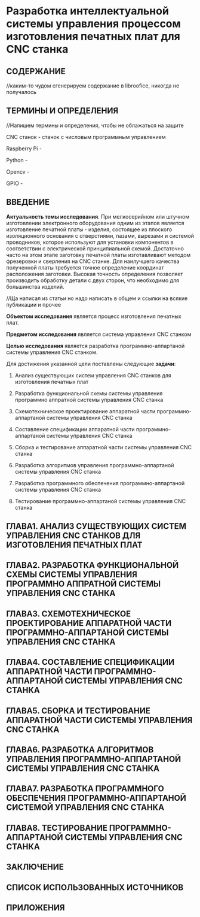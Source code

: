 # Разработка интеллектуальной системы управления процессом изготовления печатных плат для CNC станка

## **СОДЕРЖАНИЕ**

//каким-то чудом сгенерируем содержание в libroofice, никогда не получалось

## **ТЕРМИНЫ И ОПРЕДЕЛЕНИЯ**

//Напишем термины и определения, чтобы не облажаться на защите

CNC станок - станок с числовым программным управлением

Raspberry Pi - 

Python - 

Opencv - 

GPIO - 

## **ВВЕДЕНИЕ**

**Актуальность темы исследования**. При мелкосерийном или штучном изготовлении электронного оборудования одним из этапов является изготовление печатной платы - изделия, состоящее из плоского изоляционного основания с отверстиями, пазами, вырезами и системой проводников, которое используют для установки компонентов в соответствии с электрической принципиальной схемой. Достаточно часто на этом этапе заготовку печатной платы изготавливают методом фрезеровки и сверления на CNC станке. Для наилучшего качества полученной платы требуется точное определение координат расположения заготовки. Высокая точность определения позволяет производить обработку детали с двух сторон, что необходимо для большинства изделий.

//Ща написал из статьи но надо написать в общем и ссылки на всякие публикации и прочее

**Объектом исследования** является процесс изготовления печатных плат.

**Предметом исследования** является система управления CNC станком

**Целью исследования** является разработка программно-аппартаной системы управления CNC станком.

Для достижения указанной цели поставлены следующие **задачи**:

1) Анализ существующих систем управления CNC станков для изготовления печатных плат

2) Разработка функциональной схемы системы управления программно аппратной системы управления CNC станка

3) Схемотехническое проектирование аппаратной части  программно-аппартаной системы управления CNC станка

4) Составление спецификации аппаратной части программно-аппартаной системы управления CNC станка

5) Сборка и тестирование аппаратной части  системы управления CNC станка

6) Разработка алгоритмов управления программно-аппартаной системы управления CNC станка

7) Разработка программного обеспечения  программно-аппартаной системы управления CNC станка

8) Тестирование программно-аппартаной системы управления CNC станка

## **ГЛАВА1. АНАЛИЗ СУЩЕСТВУЮЩИХ СИСТЕМ УПРАВЛЕНИЯ CNC СТАНКОВ ДЛЯ ИЗГОТОВЛЕНИЯ ПЕЧАТНЫХ ПЛАТ**

## **ГЛАВА2. РАЗРАБОТКА ФУНКЦИОНАЛЬНОЙ СХЕМЫ СИСТЕМЫ УПРАВЛЕНИЯ ПРОГРАММНО АППРАТНОЙ СИСТЕМЫ УПРАВЛЕНИЯ CNC СТАНКА**

## **ГЛАВА3. СХЕМОТЕХНИЧЕСКОЕ ПРОЕКТИРОВАНИЕ АППАРАТНОЙ ЧАСТИ  ПРОГРАММНО-АППАРТАНОЙ СИСТЕМЫ УПРАВЛЕНИЯ CNC СТАНКА**

## **ГЛАВА4. СОСТАВЛЕНИЕ СПЕЦИФИКАЦИИ АППАРАТНОЙ ЧАСТИ ПРОГРАММНО-АППАРТАНОЙ СИСТЕМЫ УПРАВЛЕНИЯ CNC СТАНКА**

## **ГЛАВА5. СБОРКА И ТЕСТИРОВАНИЕ АППАРАТНОЙ ЧАСТИ  СИСТЕМЫ УПРАВЛЕНИЯ CNC СТАНКА**

## **ГЛАВА6.  РАЗРАБОТКА АЛГОРИТМОВ УПРАВЛЕНИЯ ПРОГРАММНО-АППАРТАНОЙ СИСТЕМЫ УПРАВЛЕНИЯ CNC СТАНКА**

## **ГЛАВА7. РАЗРАБОТКА ПРОГРАММНОГО ОБЕСПЕЧЕНИЯ  ПРОГРАММНО-АППАРТАНОЙ СИСТЕМОЙ УПРАВЛЕНИЯ CNC СТАНКА**

## **ГЛАВА8. ТЕСТИРОВАНИЕ ПРОГРАММНО-АППАРТАНОЙ СИСТЕМЫ УПРАВЛЕНИЯ CNC СТАНКА**

## **ЗАКЛЮЧЕНИЕ**

## **СПИСОК ИСПОЛЬЗОВАННЫХ ИСТОЧНИКОВ**

## **ПРИЛОЖЕНИЯ**
